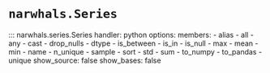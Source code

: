 # `narwhals.Series`

::: narwhals.series.Series
    handler: python
    options:
      members:
        - alias
        - all
        - any
        - cast
        - drop_nulls
        - dtype
        - is_between
        - is_in
        - is_null
        - max
        - mean
        - min
        - name
        - n_unique
        - sample
        - sort
        - std
        - sum
        - to_numpy
        - to_pandas
        - unique
      show_source: false
      show_bases: false
